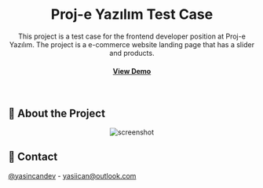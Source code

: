 <div align="center">

  <h1>Proj-e Yazılım Test Case</h1>
  <p>
This project is a test case for the frontend developer position at Proj-e Yazılım. The project is a e-commerce website landing page that has a slider and products.    
    </p>

<h4>
    <a href="https://proj-e-frontend-case.vercel.app/">View Demo</a>

  </h4>
</div>

<br />

## :star2: About the Project

<div align="center"> 
  <img src="https://i.ibb.co/gzCKLkk/127-0-0-1-5500.png" alt="screenshot" />
</div>



## :handshake: Contact

[@yasincandev](https://linkedin.com/in/yasincandev) - yasiican@outlook.com

